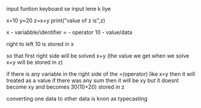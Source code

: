 


input funtion
keyboard se input lene k liye

x=10
y=20
z=x+y
print("value of z is",z)

x - variabble/identifier
= - operator
10 - value/data

right to left 
10 is stored in x

so that first right side will be solved 
x+y  (the value we get when we solve x+y will be stored in z)

if there is any variable in the right side of the =(operator) like x=y then it will treated as a value
if there was any sum then it will be xy
but it doesnt become xy and becomes 30(10+20) stored in z

converting one data to other data is knon as typecasting
